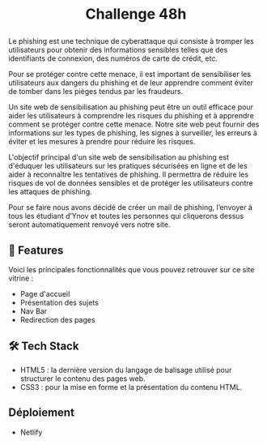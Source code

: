 # <p align="center">Challenge 48h

Le phishing est une technique de cyberattaque qui consiste à tromper les utilisateurs pour obtenir des informations sensibles telles que des identifiants de connexion, des numéros de carte de crédit, etc. 

Pour se protéger contre cette menace, il est important de sensibiliser les utilisateurs aux dangers du phishing et de leur apprendre comment éviter de tomber dans les pièges tendus par les fraudeurs.

Un site web de sensibilisation au phishing peut être un outil efficace pour aider les utilisateurs à comprendre les risques du phishing et à apprendre comment se protéger contre cette menace. Notre site web peut fournir des informations sur les types de phishing, les signes à surveiller, les erreurs à éviter et les mesures à prendre pour réduire les risques.

L'objectif principal d'un site web de sensibilisation au phishing est d'éduquer les utilisateurs sur les pratiques sécurisées en ligne et de les aider à reconnaître les tentatives de phishing. Il permettra de réduire les risques de vol de données sensibles et de protéger les utilisateurs contre les attaques de phishing. 

Pour se faire nous avons décidé de créer un mail de phishing, l’envoyer à tous les étudiant d’Ynov et toutes les personnes qui cliquerons dessus seront automatiquement renvoyé vers notre site.

## 🧐 Features    

Voici les principales fonctionnalités que vous pouvez retrouver sur ce site vitrine :

- Page d'accueil 
- Présentation des sujets
- Nav Bar
- Redirection des pages

## 🛠️ Tech Stack

- HTML5 : la dernière version du langage de balisage utilisé pour structurer le contenu des pages web.
- CSS3 : pour la mise en forme et la présentation du contenu HTML.

## Déploiement
- Netlify 
